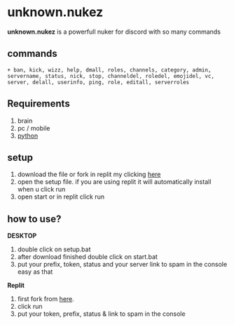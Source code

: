 # unknown.nukez
**unknown.nukez** is a powerfull nuker for discord with so many commands

## commands
```node 
+ ban, kick, wizz, help, dmall, roles, channels, category, admin, servername, status, nick, stop, channeldel, roledel, emojidel, vc, server, delall, userinfo, ping, role, editall, serverroles
```
## Requirements 

1. brain
2. pc / mobile
3. [python](https://www.python.org/downloads/)

## setup 

1. download the file or fork in replit my clicking [here](https://replit.com/@jawadishrak/unknown-nukez?v=1)
2. open the setup file. if you are using replit it will automatically install when u click run
3. open start or in replit click run


## how to use?

**DESKTOP**
1. double click on setup.bat
2. after download finished double click on start.bat 
3. put your prefix, token, status and your server link to spam in the console easy as that

**Replit**

1. first fork from [here](https://replit.com/@jawadishrak/unknown-nukez?v=1).
2. click run
3. put your token, prefix, status & link to spam in the console

